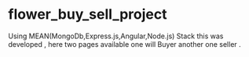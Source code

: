 # flower_buy_sell_project
Using MEAN(MongoDb,Express.js,Angular,Node.js) Stack this was developed , here two pages available one will Buyer another one seller . 
